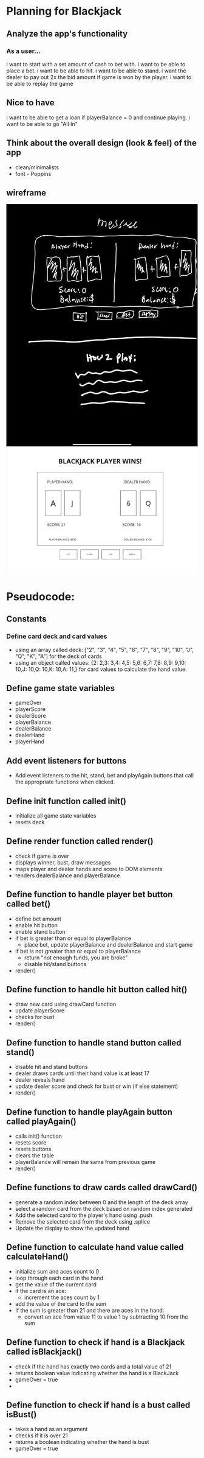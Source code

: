 
# Planning for Blackjack

## Analyze the app's functionality
### As a user...
i want to start with a set amount of cash to bet with.
i want to be able to place a bet.
i want to be able to hit.
i want to be able to stand.
i want the dealer to pay out 2x the bid amount if game is won by the player.
i want to be able to replay the game

## Nice to have
i want to be able to get a loan if playerBalance = 0 and continue playing.
i want to be able to go "All In"

## Think about the overall design (look & feel) of the app
- clean/minimalists
- font - Poppins

## wireframe
![wireframe1](Wireframe.jpeg)
![wireframe2](wireframe2.png)

# Pseudocode:

## Constants
### Define card deck and card values
- using an array called deck: ["2", "3", "4", "5", "6", "7", "8", "9", "10", "J", "Q", "K", "A"] for the deck of cards
- using an object called values: {2: 2,3: 3,4: 4,5: 5,6: 6,7: 7,8: 8,9: 9,10: 10,J: 10,Q: 10,K: 10,A: 11,} for card values to    calculate the hand value.



## Define game state variables
- gameOver
- playerScore
- dealerScore 
- playerBalance
- dealerBalance
- dealerHand
- playerHand


## Add event listeners for buttons
- Add event listeners to the hit, stand, bet and playAgain buttons that call the appropriate functions when clicked.

## Define init function called init()
- initialize all game state variables 
- resets deck

## Define render function called render()
- check if game is over
- displays winner, bust, draw messages
- maps player and dealer hands and score to DOM elements
- renders dealerBalance and playerBalance
  
  
## Define function to handle player bet button called bet()
- define bet amount
- enable hit button
- enable stand button
- if bet is greater than or equal to playerBalance
    - place bet, update playerBalance and dealerBalance and start game
- if bet is not greater than or equal to playerBalance
    - return "not enough funds, you are broke"
    - disable hit/stand buttons
- render()

## Define function to handle hit button called hit()
- draw new card using drawCard function
- update playerScore
- checks for bust
- render()
  
## Define function to handle stand button called stand()
- disable hit and stand buttons
- dealer draws cards until their hand value is at least 17
- dealer reveals hand
- update dealer score and check for bust or win (if else statement)
- render()

## Define function to handle playAgain button called playAgain()
- calls init() function
- resets score
- resets buttons
- clears the table
- playerBalance will remain the same from previous game
- render()

## Define functions to draw cards called drawCard()
- generate a random index between 0 and the length of the deck array
- select a random card from the deck based on random index generated
- Add the selected card to the player's hand using .push
- Remove the selected card from the deck using .splice
- Update the display to show the updated hand

## Define function to calculate hand value called calculateHand()
- initialize sum and aces count to 0
- loop through each card in the hand
- get the value of the current card
- if the card is an ace:
    - increment the aces count by 1
- add the value of the card to the sum
- If the sum is greater than 21 and there are aces in the hand:
   - convert an ace from value 11 to value 1 by subtracting 10 from the sum

## Define function to check if hand is a Blackjack called isBlackjack()
- check if the hand has exactly two cards and a total value of 21
- returns boolean value indicating whether the hand is a BlackJack
- gameOver = true
- 
## Define function to check if hand is a bust called isBust()
- takes a hand as an argument
- checks if it is over 21
- returns a boolean indicating whether the hand is bust
- gameOver = true

